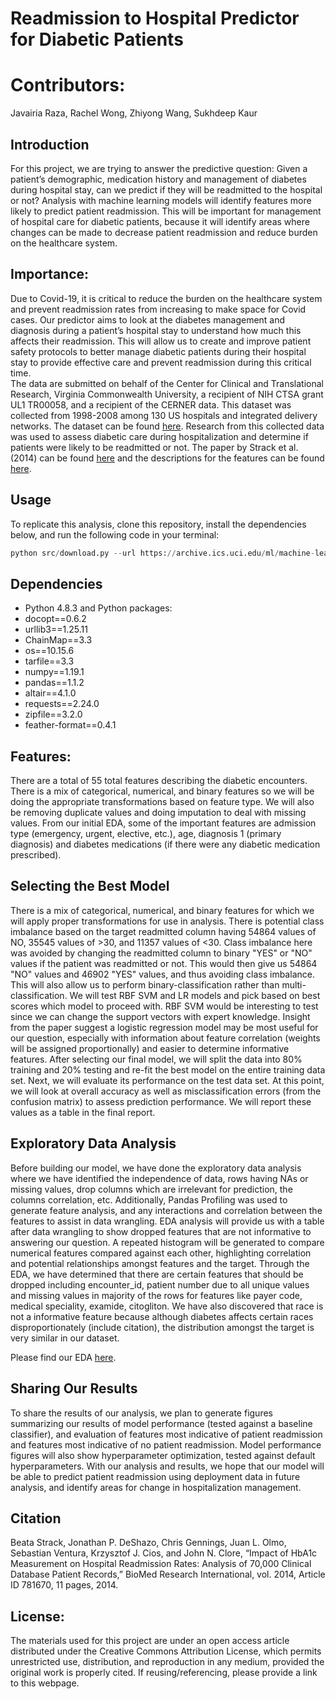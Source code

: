 # Readmission to Hospital Predictor for Diabetic Patients 

# Contributors: 
Javairia Raza, Rachel Wong, Zhiyong Wang, Sukhdeep Kaur

## Introduction 
For this project, we are trying to answer the predictive question: Given a patient’s demographic, medication history and management of diabetes during hospital stay, can we predict if they will be readmitted to the hospital or not?  Analysis with machine learning models will identify features more likely to predict patient readmission. This will be important for management of hospital care for diabetic patients, because it will identify areas where changes can be made to decrease patient readmission and reduce burden on the healthcare system.

## Importance:
Due to Covid-19, it is critical to reduce the burden on the healthcare system and prevent readmission rates from increasing to make space for Covid cases. Our predictor aims to look at the diabetes management and diagnosis during a patient’s hospital stay to understand how much this affects their readmission. This will allow us to create and improve patient safety protocols to better manage diabetic patients during their hospital stay to provide effective care and prevent readmission during this critical time.  
The data are submitted on behalf of the Center for Clinical and Translational Research, Virginia Commonwealth University, a recipient of NIH CTSA grant UL1 TR00058, and a recipient of the CERNER data. This dataset was collected from 1998-2008 among 130 US hospitals and integrated delivery networks. The dataset can be found [here](https://archive.ics.uci.edu/ml/datasets/diabetes+130-us+hospitals+for+years+1999-2008#). Research from this collected data was used to assess diabetic care during hospitalization and determine if patients were likely to be readmitted or not. The paper by Strack et al. (2014) can be found [here](https://www.hindawi.com/journals/bmri/2014/781670/) and the descriptions for the features can be found [here](https://www.hindawi.com/journals/bmri/2014/781670/tab1/). 

## Usage
To replicate this analysis, clone this repository, install the dependencies below, and run the following code in your terminal:

```python
python src/download.py --url https://archive.ics.uci.edu/ml/machine-learning-databases/00480/Measurements_Upload_Smaller.zip --local_path=./
```

## Dependencies 
* Python 4.8.3 and Python packages:
 * docopt==0.6.2
 * urllib3==1.25.11
 * ChainMap==3.3
 * os==10.15.6
 * tarfile==3.3
 * numpy==1.19.1
 * pandas==1.1.2
 * altair==4.1.0
 * requests==2.24.0
 * zipfile==3.2.0
 * feather-format==0.4.1
   
## Features:
There are a total of 55 total features describing the diabetic encounters. There is a mix of categorical, numerical, and binary features so we will be doing the appropriate transformations based on feature type. We will also be removing duplicate values and doing imputation to deal with missing values. From our initial EDA, some of the important features are admission type (emergency, urgent, elective, etc.), age, diagnosis 1 (primary diagnosis) and diabetes medications (if there were any diabetic medication prescribed). 

## Selecting the Best Model
There is a mix of categorical, numerical, and binary features for which we will apply proper transformations for use in analysis. There is potential class imbalance based on the target readmitted column having 54864 values of NO, 35545 values of >30, and 11357 values of <30. Class imbalance here was avoided by changing the readmitted column to binary "YES" or "NO" values if the patient was readmitted or not. This would then give us 54864 "NO" values and 46902 "YES" values, and thus avoiding class imbalance. This will also allow us to perform binary-classification rather than multi-classification. We will test RBF SVM and LR models and pick based on best scores which model to proceed with. RBF SVM would be interesting to test since we can change the support vectors with expert knowledge. Insight from the paper suggest a logistic regression model may be most useful for our question, especially with information about feature correlation (weights will be assigned proportionally) and easier to determine informative features. After selecting our final model, we will split the data into 80% training and 20% testing and re-fit the best model on the entire training data set. Next, we will evaluate its performance on the test data set. At this point, we will look at overall accuracy as well as misclassification errors (from the confusion matrix) to assess prediction performance. We will report these values as a table in the final report.

## Exploratory Data Analysis
Before building our model, we have done the exploratory data analysis where we have identified the independence of data, rows having NAs or missing values, drop columns which are irrelevant for prediction, the columns correlation, etc. Additionally, Pandas Profiling was used to generate feature analysis, and any interactions and correlation between the features to assist in data wrangling. EDA analysis will provide us with a table after data wrangling to show dropped features that are not informative to answering our question. A repeated histogram will be generated to compare numerical features compared against each other, highlighting correlation and potential relationships amongst features and the target. Through the EDA, we have determined that there are certain features that should be dropped including encounter_id, patient number due to all unique values and missing values in majority of the rows for features like payer code, medical speciality, examide, citogliton. We have also discovered that race is not a informative feature because although diabetes affects certain races disproportionately (include citation), the distribution amongst the target is very similar in our dataset. 

Please find our EDA [here](https://github.com/UBC-MDS/group29/blob/main/reports/EDA/EDA_initial.ipynb).

## Sharing Our Results 
To share the results of our analysis, we plan to generate figures summarizing our results of model performance (tested against a baseline classifier), and evaluation of features most indicative of patient readmission and features most indicative of no patient readmission. Model performance figures will also show hyperparameter optimization, tested against default hyperparameters. With our analysis and results, we hope that our model will be able to predict patient readmission using deployment data in future analysis, and identify areas for change in hospitalization management.

## Citation  
Beata Strack, Jonathan P. DeShazo, Chris Gennings, Juan L. Olmo, Sebastian Ventura, Krzysztof J. Cios, and John N. Clore, “Impact of HbA1c Measurement on Hospital Readmission Rates: Analysis of 70,000 Clinical Database Patient Records,” BioMed Research International, vol. 2014, Article ID 781670, 11 pages, 2014.


## License:
The materials used for this project are under an open access article distributed under the Creative Commons Attribution License, which permits unrestricted use, distribution, and reproduction in any medium, provided the original work is properly cited. If reusing/referencing, please provide a link to this webpage. 
